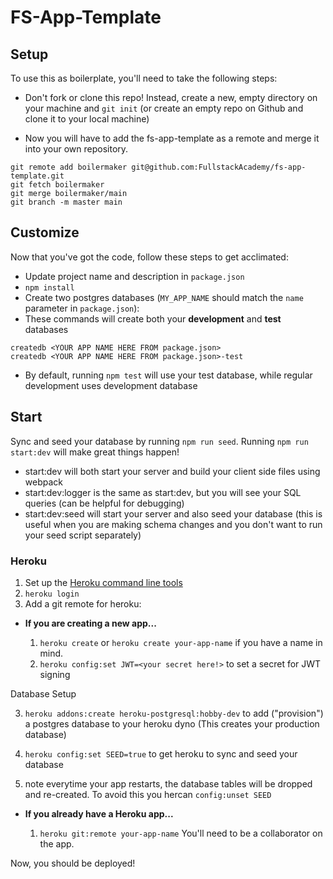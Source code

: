 # FS-App-Template

## Setup

To use this as boilerplate, you'll need to take the following steps:

* Don't fork or clone this repo! Instead, create a new, empty
  directory on your machine and `git init` (or create an empty repo on
  Github and clone it to your local machine)

* Now you will have to add the fs-app-template as a remote and merge it into your own repository.

```
git remote add boilermaker git@github.com:FullstackAcademy/fs-app-template.git
git fetch boilermaker
git merge boilermaker/main
git branch -m master main
```

## Customize

Now that you've got the code, follow these steps to get acclimated:

* Update project name and description in `package.json`
* `npm install`
* Create two postgres databases (`MY_APP_NAME` should match the `name`
  parameter in `package.json`):
* These commands will create both your **development** and **test** databases

```
createdb <YOUR APP NAME HERE FROM package.json>
createdb <YOUR APP NAME HERE FROM package.json>-test
```

* By default, running `npm test` will use your test database, while
  regular development uses development database

## Start

Sync and seed your database by running `npm run seed`. Running `npm run start:dev` will make great things happen!

- start:dev will both start your server and build your client side files using webpack
- start:dev:logger is the same as start:dev, but you will see your SQL queries (can be helpful for debugging)
- start:dev:seed will start your server and also seed your database (this is useful when you are making schema changes and you don't want to run your seed script separately)


### Heroku

1.  Set up the [Heroku command line tools][heroku-cli]
2.  `heroku login`
3.  Add a git remote for heroku:

[heroku-cli]: https://devcenter.heroku.com/articles/heroku-cli

* **If you are creating a new app...**

  1.  `heroku create` or `heroku create your-app-name` if you have a
      name in mind.
  2.  `heroku config:set JWT=<your secret here!>` to set a secret for JWT signing

Database Setup

  3.  `heroku addons:create heroku-postgresql:hobby-dev` to add
      ("provision") a postgres database to your heroku dyno (This creates your production database)

  4.  `heroku config:set SEED=true` to get heroku to sync and seed your database

  5.   note everytime your app restarts, the database tables will be dropped and re-created. To avoid this you hercan `config:unset SEED`


* **If you already have a Heroku app...**

  1.  `heroku git:remote your-app-name` You'll need to be a
      collaborator on the app.


Now, you should be deployed!
